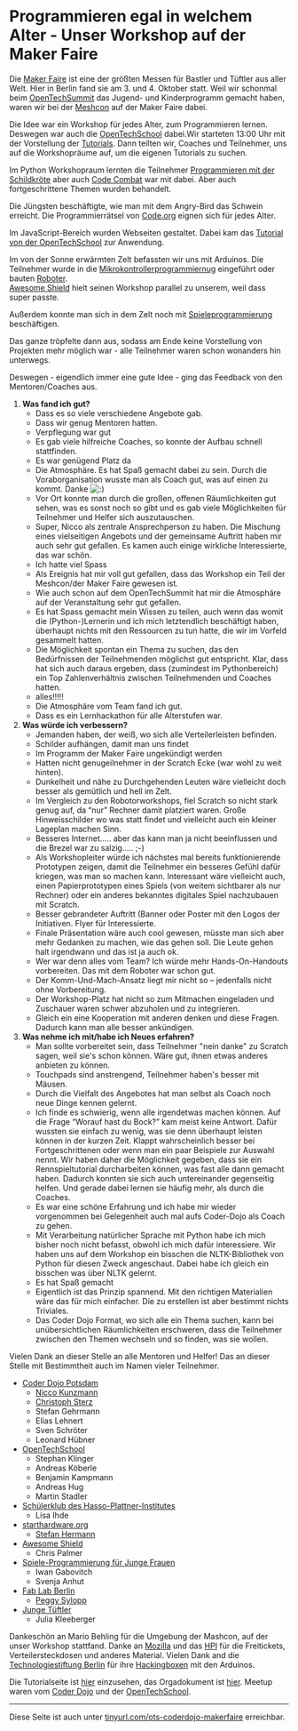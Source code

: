 Programmieren egal in welchem Alter - Unser Workshop auf der Maker Faire
========================================================================

Die [Maker Faire](http://makerfaire.berlin) ist eine der größten Messen für Bastler und Tüftler aus aller Welt. Hier in Berlin fand sie am 3. und 4. Oktober statt. Weil wir schonmal beim [OpenTechSummit](http://2015.opentechsummit.net/) das Jugend- und Kinderprogramm gemacht haben, waren wir bei der [Meshcon](http://2015.meshcon.net/) auf der Maker Faire dabei.

Die Idee war ein Workshop für jedes Alter, zum Programmieren lernen. Deswegen war auch die [OpenTechSchool](http://www.opentechschool.org/) dabei.Wir starteten 13:00 Uhr mit der Vorstellung der [Tutorials](opentechschool-und-coder-dojo-potsdam-auf-der-maker-faire-tutorials.html). Dann teilten wir, Coaches und Teilnehmer, uns auf die Workshopräume auf, um die eigenen Tutorials zu suchen.

Im Python Workshopraum lernten die Teilnehmer [Programmieren mit der Schildkröte](http://opentechschool.github.io/python-beginners/) aber auch [Code Combat](http://codecombat.com/) war mit dabei. Aber auch fortgeschrittene Themen wurden behandelt.

Die Jüngsten beschäftigte, wie man mit dem Angry-Bird das Schwein erreicht. Die Programmierrätsel von [Code.org](https://code.org/learn) eignen sich für jedes Alter.

Im JavaScript-Bereich wurden Webseiten gestaltet. Dabei kam das [Tutorial von der OpenTechSchool](http://opentechschool.github.io/js-beginners-4h-workshop-1/) zur Anwendung. 

Im von der Sonne erwärmten Zelt befassten wir uns mit Arduinos. Die Teilnehmer wurde in die [Mikrokontrollerprogrammiernug](http://starthardware.org/) eingeführt oder bauten [Roboter](https://github.com/niccokunzmann/rustyrobots).  
[Awesome Shield](http://awesomeshield.com/) hielt seinen Workshop parallel zu unserem, weil dass super passte. 

Außerdem konnte man sich in dem Zelt noch mit [Spieleprogrammierung](http://award.codeweek.de/projects/esp/) beschäftigen. 

Das ganze tröpfelte dann aus, sodass am Ende keine Vorstellung von Projekten mehr möglich war - alle Teilnehmer waren schon wonanders hin unterwegs.

Deswegen - eigendlich immer eine gute Idee - ging das Feedback von den Mentoren/Coaches aus. 

1. **Was fand ich gut?**
	- Dass es so viele verschiedene Angebote gab.
	- Dass wir genug Mentoren hatten.
	- Verpflegung war gut
	- Es gab viele hilfreiche Coaches, so konnte der Aufbau schnell stattfinden.
	- Es war genügend Platz da
	- Die Atmosphäre. Es hat Spaß gemacht dabei zu sein. Durch die Voraborganisation wusste man als Coach gut, was auf einen zu kommt. Danke ![:)](http://findicons.com/files/icons/360/emoticons/16/smile_1.png)
	- Vor Ort konnte man durch die großen, offenen Räumlichkeiten gut sehen, was es sonst noch so gibt und es gab viele Möglichkeiten für Teilnehmer und Helfer sich auszutauschen.
	- Super, Nicco als zentrale Ansprechperson zu haben. Die Mischung eines vielseitigen Angebots und der gemeinsame Auftritt haben mir auch sehr gut gefallen. Es kamen auch einige wirkliche Interessierte, das war schön.
	- Ich hatte viel Spass
	- Als Ereignis hat mir voll gut gefallen, dass das Workshop ein Teil der Meshcon/der Maker Faire gewesen ist.
	- Wie auch schon auf dem OpenTechSummit hat mir die Atmosphäre auf der Veranstaltung sehr gut gefallen.
	- Es hat Spass gemacht mein Wissen zu teilen, auch wenn das womit die (Python-)Lernerin und ich mich letztendlich beschäftigt haben, überhaupt nichts mit den Ressourcen zu tun hatte, die wir im Vorfeld gesammelt hatten.
	- Die Möglichkeit spontan ein Thema zu suchen, das den Bedürfnissen der Teilnehmenden möglichst gut entspricht. Klar, dass hat sich auch daraus ergeben, dass (zumindest im Pythonbereich) ein Top Zahlenverhältnis zwischen Teilnehmenden und Coaches hatten. 
	- alles!!!!!
	- Die Atmosphäre vom Team fand ich gut.
	- Dass es ein Lernhackathon für alle Alterstufen war. 
2. **Was würde ich verbessern?**
	- Jemanden haben, der weiß, wo sich alle Verteilerleisten befinden.
	- Schilder aufhängen, damit man uns findet
	- Im Programm der Maker Faire ungekündigt werden
	- Hatten nicht genugeilnehmer in der Scratch Ecke (war wohl zu weit hinten).
	- Dunkelheit und nähe zu Durchgehenden Leuten wäre vielleicht doch besser als gemütlich und hell im Zelt.
	- Im Vergleich zu den Robotorworkshops, fiel Scratch so nicht stark genug auf, da “nur” Rechner damit platziert waren. Große Hinweisschilder wo was statt findet und vielleicht auch ein kleiner Lageplan machen Sinn.
	- Besseres Internet..... aber das kann man ja nicht beeinflussen und die Brezel war zu salzig..... ;-)
	- Als Workshopleiter würde ich nächstes mal bereits funktionierende Prototypen zeigen, damit die Teilnehmer ein besseres Gefühl dafür kriegen, was man so machen kann. Interessant wäre vielleicht auch, einen Papierprototypen eines Spiels (von weitem sichtbarer als nur Rechner) oder ein anderes bekanntes digitales Spiel nachzubauen mit Scratch.  
	- Besser gebrandeter Auftritt (Banner oder Poster mit den Logos der Initiativen. Flyer für Interessierte. 
	- Finale Präsentation wäre auch cool gewesen, müsste man sich aber mehr Gedanken zu machen, wie das gehen soll. Die Leute gehen halt irgendwann und das ist ja auch ok. 
	- Wer war denn alles vom Team? Ich würde mehr Hands-On-Handouts vorbereiten. Das mit dem Roboter war schon gut.
	- Der Komm-Und-Mach-Ansatz liegt mir nicht so – jedenfalls nicht ohne Vorbereitung. 
	- Der Workshop-Platz hat nicht so zum Mitmachen eingeladen und Zuschauer waren schwer abzuholen und zu integrieren. 
	- Gleich ein eine Kooperation mit anderen denken und diese Fragen. Dadurch kann man alle besser ankündigen.
3. **Was nehme ich mit/habe ich Neues erfahren?**
	- Man sollte vorbereitet sein, dass Teilnehmer "nein danke" zu Scratch sagen, weil sie's schon können. Wäre gut, ihnen etwas anderes anbieten zu können.
	- Touchpads sind anstrengend, Teilnehmer haben's besser mit Mäusen.
	- Durch die Vielfalt des Angebotes hat man selbst als Coach noch neue Dinge kennen gelernt.
	- Ich finde es schwierig, wenn alle irgendetwas machen können. Auf die Frage “Worauf hast du Bock?” kam meist keine Antwort. Dafür wussten sie einfach zu wenig, was sie denn überhaupt leisten können in der kurzen Zeit. Klappt wahrscheinlich besser bei Fortgeschrittenen oder wenn man ein paar Beispiele zur Auswahl nennt. Wir haben daher die Möglichkeit gegeben, dass sie ein Rennspieltutorial durcharbeiten können, was fast alle dann gemacht haben. Dadurch konnten sie sich auch untereinander gegenseitig helfen. Und gerade dabei lernen sie häufig mehr, als durch die Coaches.
	- Es war eine schöne Erfahrung und ich habe mir wieder vorgenommen bei Gelegenheit auch mal aufs Coder-Dojo als Coach zu gehen. 
	- Mit Verarbeitung natürlicher Sprache mit Python habe ich mich bisher noch nicht befasst, obwohl ich mich dafür interessiere. Wir haben uns auf dem Workshop ein bisschen die NLTK-Bibliothek von Python für diesen Zweck angeschaut. Dabei habe ich gleich ein bisschen was über NLTK gelernt. 
	- Es hat Spaß gemacht
	- Eigentlich ist das Prinzip spannend. Mit den richtigen Materialien wäre das für mich einfacher. Die zu erstellen ist aber bestimmt nichts Triviales. 
	- Das Coder Dojo Format, wo sich alle ein Thema suchen, kann bei unübersichtlichen Räumlichkeiten erschweren, dass die Teilnehmer zwischen den Themen wechseln und so finden, was sie wollen.

Vielen Dank an dieser Stelle an alle Mentoren und Helfer! Das an dieser Stelle mit Bestimmtheit auch im Namen vieler Teilnehmer.

- [Coder Dojo Potsdam](http://zen.coderdojo.com/dojo/861)
  - [Nicco Kunzmann](http://jugendprogrammiert.weebly.com/)
  - [Christoph Sterz](http://www.chsterz.de/)
  - Stefan Gehrmann
  - Elias Lehnert
  - Sven Schröter
  - Leonard Hübner
- [OpenTechSchool](http://www.opentechschool.org/)
  - Stephan Klinger
  - Andreas Köberle
  - Benjamin Kampmann
  - Andreas Hug
  - Martin Stadler
- [Schülerklub des Hasso-Plattner-Institutes](https://www.facebook.com/hpi.schuelerklub)
  - Lisa Ihde
- [starthardware.org](http://starthardware.org/)
  - [Stefan Hermann](http://stefan-hermann.info/)
- [Awesome Shield](http://awesomeshield.com/)
  - Chris Palmer
- [Spiele-Programmierung für Junge Frauen](http://award.codeweek.de/projects/esp/)
  - Iwan Gabovitch
  - Svenja Anhut
- [Fab Lab Berlin](https://fablab.berlin/)
  - [Peggy Sylopp](http://peggy-sylopp.net/)
- [Junge Tüftler](http://junge-tueftler.de/)
  - Julia Kleeberger

Dankeschön an Mario Behling für die Umgebung der Mashcon, auf der unser Workshop stattfand. Danke an [Mozilla](https://www.mozilla.org) und das [HPI](http://hpi.de/) für die Freitickets, Verteilersteckdosen und anderes Material. Vielen Dank and die [Technologiestiftung Berlin](https://www.technologiestiftung-berlin.de/) für ihre [Hackingboxen](https://www.technologiestiftung-berlin.de/de/top-themen/work/hacking-box/) mit den Arduinos.

Die Tutorialseite ist [hier](opentechschool-und-coder-dojo-potsdam-auf-der-maker-faire-tutorials.md) einzusehen, das Orgadokument ist [hier](opentechschool-und-coder-dojo-potsdam-auf-der-maker-faire-orga.md). Meetup waren vom [Coder Dojo](http://www.meetup.com/OpenXLab/events/225644499/) und der [OpenTechSchool](http://www.meetup.com/opentechschool-berlin/events/225532149/).

-----------

Diese Seite ist auch unter [tinyurl.com/ots-coderdojo-makerfaire](http://tinyurl.com/ots-coderdojo-makerfaire) erreichbar.
